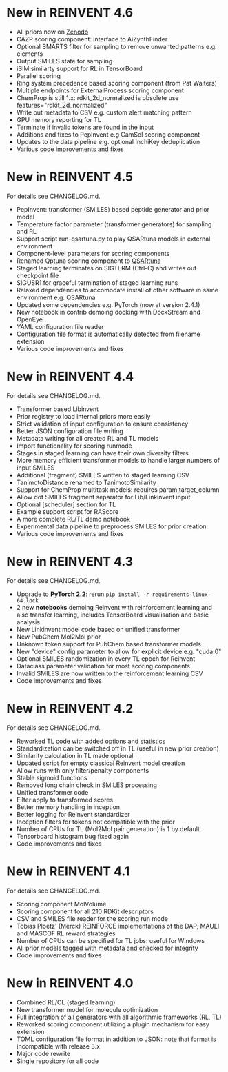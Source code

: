 New in REINVENT 4.6
===================

* All priors now on [Zenodo](https://doi.org/10.5281/zenodo.15641296)
* CAZP scoring component: interface to AiZynthFinder
* Optional SMARTS filter for sampling to remove unwanted patterns e.g. elements
* Output SMILES state for sampling
* iSIM similarty support for RL in TensorBoard
* Parallel scoring
* Ring system precedence based scoring component (from Pat Walters)
* Multiple endpoints for ExternalProcess scoring component
* ChemProp is still 1.x: rdkit\_2d\_normalized is obsolete use features="rdkit\_2d\_normalized"
* Write out metadata to CSV e.g. custom alert matching pattern
* GPU memory reporting for TL
* Terminate if invalid tokens are found in the input
* Additions and fixes to PepInvent e.g CamSol scoring component
* Updates to the data pipeline e.g. optional InchiKey deduplication
* Various code improvements and fixes


New in REINVENT 4.5
===================

For details see CHANGELOG.md.

* PepInvent: transformer (SMILES) based peptide generator and prior model
* Temperature factor parameter (transformer generators) for sampling and RL
* Support script run-qsartuna.py to play QSARtuna models in external environment
* Component-level parameters for scoring components
* Renamed Qptuna scoring component to [QSARtuna](https://github.com/MolecularAI/QSARtuna)
* Staged learning terminates on SIGTERM (Ctrl-C) and writes out checkpoint file
* SIGUSR1 for graceful termination of staged learning runs
* Relaxed dependencies to accomodate install of other software in same environment e.g. QSARtuna
* Updated some dependencies e.g. PyTorch (now at version 2.4.1)
* New notebook in contrib demoing docking with DockStream and OpenEye
* YAML configuration file reader
* Configuration file format is automatically detected from filename extension
* Various code improvements and fixes


New in REINVENT 4.4
===================

For details see CHANGELOG.md.

* Transformer based Libinvent
* Prior registry to load internal priors more easily
* Strict validation of input configuration to ensure consistency
* Better JSON configuration file writing
* Metadata writing for all created RL and TL models
* Import functionality for scoring runmode
* Stages in staged learning can have their own diversity filters
* More memory efficient transformer models to handle larger numbers of input SMILES
* Additional (fragment) SMILES written to staged learning CSV
* TanimotoDistance renamed to TanimotoSimilarity
* Support for ChemProp multitask models: requires param.target\_column
* Allow dot SMILES fragment separator for Lib/Linkinvent input
* Optional [scheduler] section for TL
* Example support script for RAScore
* A more complete RL/TL demo notebook
* Experimental data pipeline to preprocess SMILES for prior creation
* Various code improvements and fixes


New in REINVENT 4.3
===================

For details see CHANGELOG.md.

* Upgrade to **PyTorch 2.2**: rerun `pip install -r requirements-linux-64.lock`
* 2 new **notebooks** demoing Reinvent with reinforcement learning and also transfer learning, includes TensorBoard visualisation and basic analysis
* New Linkinvent model code based on unified transformer
* New PubChem Mol2Mol prior
* Unknown token support for PubChem based transformer models
* New "device" config parameter to allow for explicit device e.g. "cuda:0"
* Optional SMILES randomization in every TL epoch for Reinvent
* Dataclass parameter validation for most scoring components
* Invalid SMILES are now written to the reinforcement learning CSV
* Code improvements and fixes


New in REINVENT 4.2
===================

For details see CHANGELOG.md.

* Reworked TL code with added options and statistics
* Standardization can be switched off in TL (useful in new prior creation)
* Similarity calculation in TL made optional
* Updated script for empty classical Reinvent model creation
* Allow runs with only filter/penalty components
* Stable sigmoid functions
* Removed long chain check in SMILES processing
* Unified transformer code
* Filter apply to transformed scores
* Better memory handling in inception
* Better logging for Reinvent standardizer
* Inception filters for tokens not compatible with the prior
* Number of CPUs for TL (Mol2Mol pair generation) is 1 by default
* Tensorboard histogram bug fixed again
* Code improvements and fixes


New in REINVENT 4.1
===================

For details see CHANGELOG.md.

* Scoring component MolVolume
* Scoring component for all 210 RDKit descriptors
* CSV and SMILES file reader for the scoring run mode
* Tobias Ploetz' (Merck) REINFORCE implementations of the DAP, MAULI and MASCOF RL reward strategies
* Number of CPUs can be specified for TL jobs: useful for Windows
* All prior models tagged with metadata and checked for integrity
* Code improvements and fixes


New in REINVENT 4.0
===================

* Combined RL/CL (staged learning)
* New transformer model for molecule optimization
* Full integration of all generators with all algorithmic frameworks (RL, TL)
* Reworked scoring component utilizing a plugin mechanism for easy extension
* TOML configuration file format in addition to JSON: note that format is incompatible with release 3.x
* Major code rewrite
* Single repository for all code
